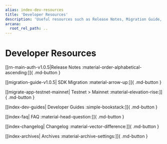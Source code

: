 ```yaml
---
alias: index-dev-resources
title: 'Developer Resources'
description: 'Useful resources such as Release Notes, Migration Guide, and other references useful for Web3 app developers trying to integrate with Arcana Auth.'
arcana:
  root_rel_path: ..
---
```


# Developer Resources

[[rn-main-auth-v1.0.5|Release Notes :material-order-alphabetical-ascending:]]{ .md-button }

[[migration-guide-v1.0.5| SDK Migration :material-arrow-up:]]{ .md-button }

[[migrate-app-testnet-mainnet| Testnet > Mainnet :material-elevation-rise:]]{ .md-button }

[[index-dev-guides| Developer Guides :simple-bookstack:]]{ .md-button }

[[index-faq| FAQ :material-head-question:]]{ .md-button }

[[index-changelog| Changelog :material-vector-difference:]]{ .md-button }

[[index-archives| Archives :material-archive-settings:]]{ .md-button }